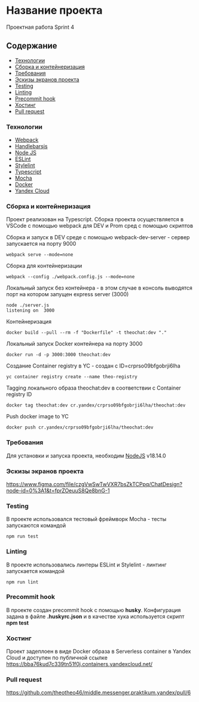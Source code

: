 # Название проекта
Проектная работа Sprint 4

## Содержание
- [Технологии](#технологии) 
- [Сборка и контейнеризация](#сборка-и-контейнеризация)
- [Требования](#требования)
- [Эскизы экранов проекта](#эскизы-экранов-проекта)
- [Testing](#testing)
- [Linting](#linting)
- [Precommit hook](#precommit-hook)
- [Хостинг](#хостинг)
- [Pull request](#pull-request)


### Технологии
- [Webpack](https://webpack.js.org/)
- [Handlebarsjs](https://handlebarsjs.com/)
- [Node JS](https://nodejs.org/en/)
- [ESLint](https://eslint.org/)
- [Stylelint](https://stylelint.io/)
- [Typescript](https://www.typescriptlang.org/)
- [Mocha](https://mochajs.org/)
- [Docker](https://www.docker.com/)
- [Yandex Cloud](https://cloud.yandex.com/en-ru/)

### Сборка и контейнеризация
Проект реализован на Typescript. Сборка проекта осуществляется в VSCode с помощью  webpack для DEV и Prom сред с помощью скриптов

Сборка и запуск в DEV среде с помощью webpack-dev-server - сервер запускается на порту 9000
```
webpack serve --mode=none
```

Сборка для контейнеризации
```
webpack --config ./webpack.config.js --mode=none
```

Локальный запуск без контейнера - в этом случае в консоль выводятся порт на котором запущен express server (3000)
```
node ./server.js
listening on  3000
```

Контейнеризация
```
docker build --pull --rm -f "Dockerfile" -t theochat:dev "."
```

Локальный запуск Docker контейнера на порту 3000
```
docker run -d -p 3000:3000 theochat:dev
```

Создание Container registry в YC - создан с ID=crprso09bfgobrji6lha
```
yc container registry create --name theo-registry
```

Tagging локального образа theochat:dev в соответствии с Container registry ID 
```
docker tag theochat:dev cr.yandex/crprso09bfgobrji6lha/theochat:dev
```

Push docker image to YC
```
docker push cr.yandex/crprso09bfgobrji6lha/theochat:dev
```


### Требования
Для установки и запуска проекта, необходим [NodeJS](https://nodejs.org/) v18.14.0


### Эскизы экранов проекта
https://www.figma.com/file/czgVwSwTwVXR7bsZkTCPpq/ChatDesign?node-id=0%3A1&t=fprZOeuuS8Qe8bnG-1


### Testing
В проекте использовался тестовый фреймворк Mocha - тесты запускаются командой

```
npm run test
```

### Linting
В проекте использовались линтеры ESLint и Stylelint - линтинг запускается командой

```
npm run lint
```
### Precommit hook
В проекте создан precommit hook с помощью **husky**.
Конфигурация задана в файле **.huskyrc.json** и в качестве хука используется скрипт **npm test**

### Хостинг

Проект задеплоен в виде Docker образа в Serverless container в Yandex Cloud и доступен по публичной ссылке
https://bba76kud7c339tn51f0j.containers.yandexcloud.net/


### Pull request
https://github.com/theotheo46/middle.messenger.praktikum.yandex/pull/6

